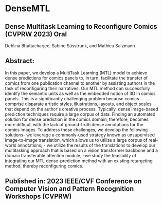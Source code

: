 # DenseMTL
## Dense Multitask Learning to Reconfigure Comics (CVPRW 2023) Oral
Deblina Bhattacharjee, Sabine Süsstrunk, and Mathieu Salzmann

## Abstract:
In this paper, we develop a MultiTask Learning (MTL) model to achieve dense predictions for comics panels to, in turn, facilitate the transfer of comics from one publication channel to another by assisting authors in the task of reconfiguring their narratives. Our MTL method can successfully identify the semantic units as well as the embedded notion of 3D in comics panels. This is a significantly challenging problem because comics comprise disparate artistic styles, illustrations, layouts, and object scales that depend on the author's creative process. Typically, dense image-based prediction techniques require a large corpus of data. Finding an automated solution for dense prediction in the comics domain, therefore, becomes more difficult with the lack of ground-truth dense annotations for the comics images. To address these challenges, we develop the following solutions- we leverage a commonly-used strategy known as unsupervised image-to-image translation, which allows us to utilize a large corpus of real-world annotations; - we utilize the results of the translations to develop our multitasking approach that is based on a vision transformer backbone and a domain transferable attention module; -we study the feasibility of integrating our MTL dense-prediction method with an existing retargeting method, thereby reconfiguring comics.

## Published in: 2023 IEEE/CVF Conference on Computer Vision and Pattern Recognition Workshops (CVPRW)
